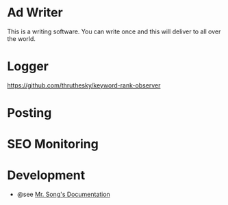 # Ad Writer

This is a writing software. You can write once and this will deliver to all over the world.

# Logger

https://github.com/thruthesky/keyword-rank-observer


# Posting

# SEO Monitoring



# Development

* @see [Mr. Song's Documentation](https://docs.google.com/document/d/19C0kwNq9mMgun9Cl66Y-Hf-Yxdq4HpWAG0Mbf4d7jo8/edit#heading=h.m3ribc4ake2e)
